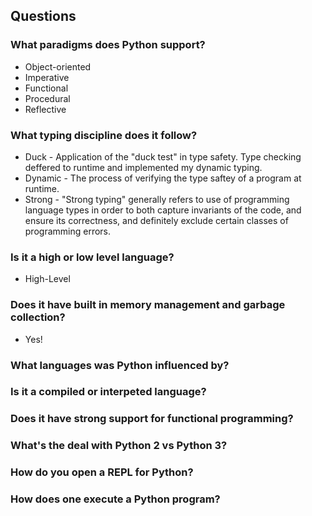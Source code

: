 ## Questions

### What paradigms does Python support?
+ Object-oriented
+ Imperative
+ Functional
+ Procedural
+ Reflective

### What typing discipline does it follow?
+ Duck - Application of the "duck test" in type safety. Type checking deffered to runtime and implemented my dynamic typing.
+ Dynamic - The process of verifying the type saftey of a program at runtime.
+ Strong - "Strong typing" generally refers to use of programming language types in order to both capture invariants of the code, and ensure its correctness, and definitely exclude certain classes of programming errors.

### Is it a high or low level language?
+ High-Level

### Does it have built in memory management and garbage collection?
+ Yes!

### What languages was Python influenced by?
### Is it a compiled or interpeted language?
### Does it have strong support for functional programming?
### What's the deal with Python 2 vs Python 3?
### How do you open a REPL for Python?
### How does one execute a Python program?